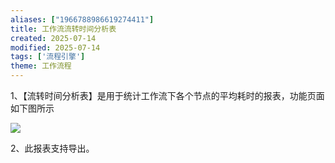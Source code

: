 ```yaml
---
aliases: ["1966788986619274411"]
title: 工作流流转时间分析表
created: 2025-07-14
modified: 2025-07-14
tags: ['流程引擎']
theme: 工作流程
---
```


1、【流转时间分析表】是用于统计工作流下各个节点的平均耗时的报表，功能页面如下图所示

![](d2e3e99834387c531050da17d397b149.jpg)

2、此报表支持导出。